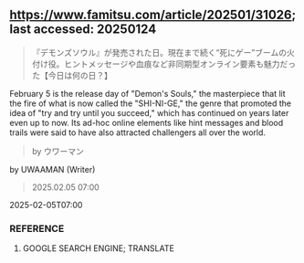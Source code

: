 ## https://www.famitsu.com/article/202501/31026; last accessed: 20250124

> 『デモンズソウル』が発売された日。現在まで続く“死にゲー”ブームの火付け役。ヒントメッセージや血痕など非同期型オンライン要素も魅力だった【今日は何の日？】

February 5 is the release day of "Demon's Souls," the masterpiece that lit the fire of what is now called the "SHI-NI-GE," the genre that promoted the idea of "try and try until you succeed," which has continued on years later even up to now. Its ad-hoc online elements like hint messages and blood trails were said to have also attracted challengers all over the world.

> by ウワーマン

by UWAAMAN (Writer)

> 2025.02.05 07:00

2025-02-05T07:00

### REFERENCE

1) GOOGLE SEARCH ENGINE; TRANSLATE